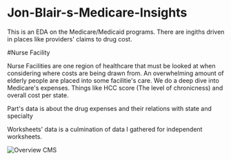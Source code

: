 # Jon-Blair-s-Medicare-Insights
This is an EDA on the Medicare/Medicaid programs. There are ingiths driven in places like providers' claims to drug cost. 

#Nurse Facility

Nurse Facilities are one region of healthcare that must be looked at when considering where costs are being drawn from. An overwhelming amount of elderly people are placed into some facilitie's care. We do a deep dive into Medicare's expenses. Things like HCC score (The level of chronicness) and overall cost per state. 

Part's data is about the drug expenses and their relations with state and specialty

Worksheets' data is a culmination of data I gathered for independent worksheets.

![Overview CMS](https://github.com/Honkong370/Jon-Blair-s-Medicare-Insights/assets/74484987/e480b780-1fcf-44fa-a66b-8f9ae50bbed5)
